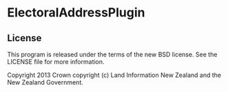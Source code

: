 # ElectoralAddressPlugin

## License

This program is released under the terms of the new BSD license. See the 
LICENSE file for more information.

Copyright 2013 Crown copyright (c) Land Information New Zealand and the New
Zealand Government.



